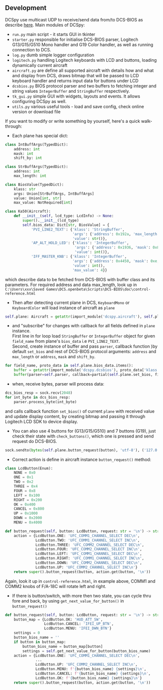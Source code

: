 ## Development
DCSpy use multicast UDP to receive/send data from/to DCS-BIOS as describe [here](https://github.com/DCSFlightpanels/dcs-bios/blob/master/Scripts/DCS-BIOS/doc/developerguide.adoc).
Main modules of DCSpy:
* `run.py` main script - it starts GUI in tkinter
* `starter.py` responsible for initialise DCS-BIOS parser, Logitech G13/G15/G510 Mono handler and G19 Color handler, as well as running connection to DCS.
* `log.py` dumb simple logger configuration
* `logitech.py` handling Logitech keyboards with LCD and buttons, loading dynamically current aircraft
* `aircraft.py` are define all supported aircraft with details how and what and display from DCS, draws bitmap that will be passed to LCD keyboard handler and returns input data for buttons under LCD
* `dcsbios.py` BIOS protocol parser and two buffers to fetching integer and string values `IntegerBuffer` and `StringBuffer` respectively.
* `tk_gui.py` simple GUI with widgets, layouts and events. It allows configuring DCSpy as well.
* `utils.py` various useful tools - load and save config, check online version or download file

If you want to modify or write something by yourself, here's a quick walk-through:
* Each plane has special dict:
```python
class IntBuffArgs(TypedDict):
    address: int
    mask: int
    shift_by: int

class StrBuffArgs(TypedDict):
    address: int
    max_length: int

class BiosValue(TypedDict):
    klass: str
    args: Union[StrBuffArgs, IntBuffArgs]
    value: Union[int, str]
    max_value: NotRequired[int]

class Ka50(Aircraft):
    def __init__(self, lcd_type: LcdInfo) -> None:
        super().__init__(lcd_type)
        self.bios_data: Dict[str, BiosValue] = {
            'PVI_LINE2_TEXT': {'klass': 'StringBuffer',
                               'args': {'address': 0x192a, 'max_length': 6},
                               'value': str()},
            'AP_ALT_HOLD_LED': {'klass': 'IntegerBuffer',
                                'args': {'address': 0x1936, 'mask': 0x8000, 'shift_by': 0xf},
                                'value': int()},
            'IFF_MASTER_KNB': {'klass': 'IntegerBuffer',
                               'args': {'address': 0x4450, 'mask': 0xe, 'shift_by': 0x1},
                               'value': int(),
                               'max_value': 4}}
```
which describe data to be fetched from DCS-BIOS with buffer class and its parameters. For required address and data max_length, look up in `C:\Users\xxx\Saved Games\DCS.openbeta\Scripts\DCS-BIOS\doc\control-reference.html`
* Then after detecting current plane in DCS, `KeyboardMono` or `KeyboardColor` will load instance of aircraft as `plane`
```python
self.plane: Aircraft = getattr(import_module('dcspy.aircraft'), self.plane_name)(self.lcd)
```
* and "subscribe" for changes with callback for all fields defined in `plane` instance.  
  First line in for loop load `StringBuffer` or `IntegerBuffer` object for given `field_name` from plane's `bios_data` i.e `PVI_LINE2_TEXT`.  
  Second, create instance of buffer and pass `parser`, callback function )by default `set_bios` and rest of DCS-BIOS protocol arguments: `address` and `max_length` or `address`, `mask` and `shift_by`.
```python
for field_name, proto_data in self.plane.bios_data.items():
    buffer = getattr(import_module('dcspy.dcsbios'), proto_data['klass'])
    buffer(parser=self.parser, callback=partial(self.plane.set_bios, field_name), **proto_data['args'])
```
* when, receive bytes, parser will process data:
```python
dcs_bios_resp = sock.recv(2048)
for int_byte in dcs_bios_resp:
    parser.process_byte(int_byte)
```
and calls callback function `set_bios()` of current `plane` with received value and update display content, by creating bitmap and passing it through Logitech LCD SDK to device display.

* You can also use 4 buttons for (G13/G15/G510) and 7 buttons (G19), just check their state with `check_buttons()`, which one is pressed and send request do DCS-BIOS.
```python
sock.sendto(bytes(self.plane.button_request(button), 'utf-8'), ('127.0.0.1', 7778))
```
* Correct action is define in aircraft instance `button_request()` method:
```python
class LcdButton(Enum):
    NONE = 0x0
    ONE = 0x1
    TWO = 0x2
    THREE = 0x4
    FOUR = 0x8
    LEFT = 0x100
    RIGHT = 0x200
    OK = 0x400
    CANCEL = 0x800
    UP = 0x1000
    DOWN = 0x2000
    MENU = 0x4000

def button_request(self, button: LcdButton, request: str = '\n') -> str:
    action = {LcdButton.ONE: 'UFC_COMM1_CHANNEL_SELECT DEC\n',
              LcdButton.TWO: 'UFC_COMM1_CHANNEL_SELECT INC\n',
              LcdButton.THREE: 'UFC_COMM2_CHANNEL_SELECT DEC\n',
              LcdButton.FOUR: 'UFC_COMM2_CHANNEL_SELECT INC\n',
              LcdButton.LEFT: 'UFC_COMM1_CHANNEL_SELECT DEC\n',
              LcdButton.RIGHT: 'UFC_COMM1_CHANNEL_SELECT INC\n',
              LcdButton.DOWN: 'UFC_COMM2_CHANNEL_SELECT DEC\n',
              LcdButton.UP: 'UFC_COMM2_CHANNEL_SELECT INC\n'}
    return super().button_request(button, action.get(button, '\n'))
```
Again, look it up in `control-reference.html`, in example above, COMM1 and COMM2 knobs of F/A-18C will rotate left and right.

* If there is button/switch, with more then two state, you can cycle thru fore and back, by using `get_next_value_for_button()` in `button_request()`

```python
def button_request(self, button: LcdButton, request: str = '\n') -> str:
    button_map = {LcdButton.OK: 'HUD_ATT_SW', 
                  LcdButton.CANCEL: 'IFEI_UP_BTN', 
                  LcdButton.MENU: 'IFEI_DWN_BTN'}
    settings = 0
    button_bios_name = ''
    if button in button_map:
        button_bios_name = button_map[button]
        settings = self.get_next_value_for_button(button_bios_name)
    action = {LcdButton.ONE: 'UFC_COMM1_CHANNEL_SELECT DEC\n',
              ...
              LcdButton.UP: 'UFC_COMM2_CHANNEL_SELECT INC\n',
              LcdButton.MENU: f'{button_bios_name} {settings}\n',
              LcdButton.CANCEL: f'{button_bios_name} {settings}\n',
              LcdButton.OK: f'{button_bios_name} {settings}\n'}
    return super().button_request(button, action.get(button, '\n'))
```